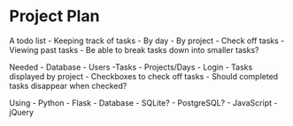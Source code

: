 Project Plan
============

A todo list
    - Keeping track of tasks
        - By day
        - By project
    - Check off tasks
    - Viewing past tasks
    - Be able to break tasks down into smaller tasks?

Needed
    - Database
        - Users
        -Tasks
        - Projects/Days
    - Login
    - Tasks displayed by project
        - Checkboxes to check off tasks
        - Should completed tasks disappear when checked?

Using
    - Python
    - Flask
    - Database
        - SQLite?
        - PostgreSQL?
    - JavaScript
    - jQuery
